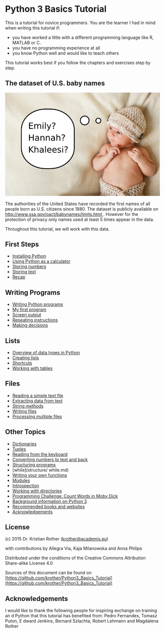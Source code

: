 
# Python 3 Basics Tutorial

This is a tutorial for novice programmers. You are the learner I had in mind when writing this tutorial if:

* you have worked a little with a different programming language like R, MATLAB or C.
* you have no programming experience at all
* you know Python well and would like to teach others

This tutorial works best if you follow the chapters and exercises step by step.

## The dataset of U.S. baby names

![Babynamen](images/baby.png)

The authorities of the United States have recorded the first names of all people born as U.S. citizens since 1880. The dataset is publicly available on [http://www.ssa.gov/oact/babynames/limits.html
](http://www.ssa.gov/oact/babynames/limits.html). However for the protection of privacy only names used at least 5 times appear in the data.

Throughout this tutorial, we will work with this data.


## First Steps

* [Installing Python](first_steps/installing_python.md)
* [Using Python as a calculator](first_steps/python_shell.md)
* [Storing numbers](first_steps/variables_and_numbers.md)
* [Storing text](first_steps/strings.md)
* [Recap](first_steps/recap.md)

## Writing Programs

* [Writing Python programs](python_programs/README.md)
* [My first program](python_programs/programs.md)
* [Screen output](python_programs/print.md)
* [Repeating instructions](python_programs/for_loops.md)
* [Making decisions](python_programs/if.md)

## Lists

* [Overview of data types in Python](data_types/data_types_in_python.md)
* [Creating lists](lists/lists.md)
* [Shortcuts](lists/builtin_functions.md)
* [Working with tables](lists/tables.md)

## Files

* [Reading a simple text file](reading_data/readfile.md)
* [Extracting data from text](reading_data/parsing.md)
* [String methods](reading_data/string_methods.md)
* [Writing files](reading_data/writing_files.md)
* [Processing multiple files](reading_data/multiple_files.md)


## Other Topics

* [Dictionaries](data_types/dictionaries.md)
* [Tuples](data_types/tuples.md)
* [Reading from the keyboard](python_programs/input.md)
* [Converting numbers to text and back](python_shell/type_conversions.md)
* [Structuring programs](structure/structuring_programs.md)
* [while](structure/  while.md)
* [Writing your own functions](structure/functions.md)
* [Modules](structure/modules.md)
* [Introspection](structure/introspection.md)
* [Working with directories](data_types/os.md)
* [Programming Challenge: Count Words in Moby Dick](challenge3_count_words/README.md)
* [Background information on Python 3](appendix/background_info.md)
* [Recommended books and websites](appendix/literature.md)
* [Acknowledgements](appendix/acknowledgements.md)


## License

(c) 2015 Dr. Kristian Rother (krother@academis.eu)

with contributions by Allegra Via, Kaja Milanowska and Anna Philips

Distributed under the conditions of the Creative Commons Attribution Share-alike License 4.0

Sources of this document can be found on [https://github.com/krother/Python3_Basics_Tutorial](https://github.com/krother/Python3_Basics_Tutorial)

## Acknowledgements

I would like to thank the following people for inspiring exchange on training an
d Python that this tutorial has benefited from: Pedro Fernandes, Tomasz Puton, E
dward Jenkins, Bernard Szlachta, Robert Lehmann and Magdalena Rother
